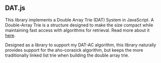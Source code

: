 ## DAT.js

This library implements a Double Array Trie (DAT) System in JavaScript. A Double-Array Trie is a structure designed to make the size compact while maintaining fast access with algorithms for retrieval. Read more about it [here](http://ieeexplore.ieee.org/document/31365/).

Designed as a library to support my DAT-AC algorithm, this library naturally provides support for the aho-corasick algorithm, but keeps the more traditionally linked list trie when building the double array trie. 

